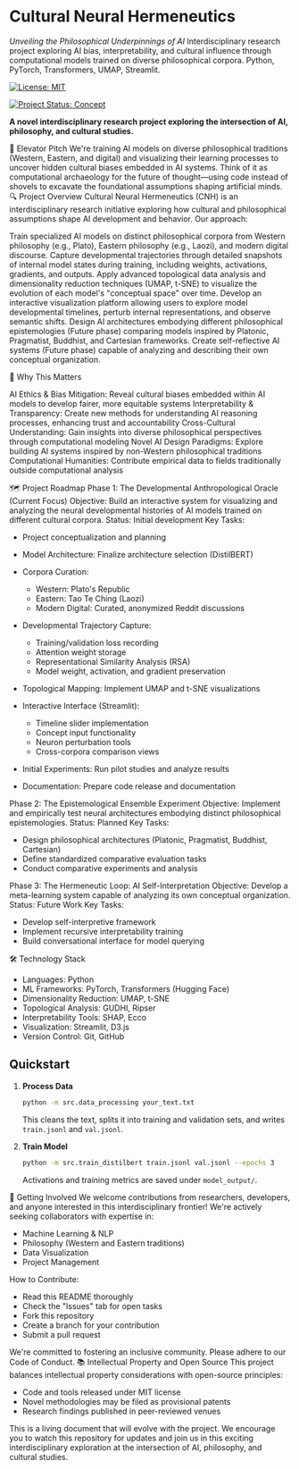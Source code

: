 # Cultural Neural Hermeneutics
_Unveiling the Philosophical Underpinnings of AI_
Interdisciplinary research project exploring AI bias, interpretability, and cultural influence through computational models trained on diverse philosophical corpora. Python, PyTorch, Transformers, UMAP, Streamlit.

[![License: MIT](https://img.shields.io/badge/License-MIT-yellow.svg)](https://opensource.org/licenses/MIT)

[![Project Status: Concept](https://img.shields.io/badge/Project%20Status-Concept-red.svg)](https://github.com/your-username/cultural-neural-hermeneutics)

**A novel interdisciplinary research project exploring the intersection of AI, philosophy, and cultural studies.**

📜 Elevator Pitch
We're training AI models on diverse philosophical traditions (Western, Eastern, and digital) and visualizing their learning processes to uncover hidden cultural biases embedded in AI systems. Think of it as computational archaeology for the future of thought—using code instead of shovels to excavate the foundational assumptions shaping artificial minds.
🔍 Project Overview
Cultural Neural Hermeneutics (CNH) is an interdisciplinary research initiative exploring how cultural and philosophical assumptions shape AI development and behavior. Our approach:

Train specialized AI models on distinct philosophical corpora from Western philosophy (e.g., Plato), Eastern philosophy (e.g., Laozi), and modern digital discourse.
Capture developmental trajectories through detailed snapshots of internal model states during training, including weights, activations, gradients, and outputs.
Apply advanced topological data analysis and dimensionality reduction techniques (UMAP, t-SNE) to visualize the evolution of each model's "conceptual space" over time.
Develop an interactive visualization platform allowing users to explore model developmental timelines, perturb internal representations, and observe semantic shifts.
Design AI architectures embodying different philosophical epistemologies (Future phase) comparing models inspired by Platonic, Pragmatist, Buddhist, and Cartesian frameworks.
Create self-reflective AI systems (Future phase) capable of analyzing and describing their own conceptual organization.

🌟 Why This Matters

AI Ethics & Bias Mitigation: Reveal cultural biases embedded within AI models to develop fairer, more equitable systems
Interpretability & Transparency: Create new methods for understanding AI reasoning processes, enhancing trust and accountability
Cross-Cultural Understanding: Gain insights into diverse philosophical perspectives through computational modeling
Novel AI Design Paradigms: Explore building AI systems inspired by non-Western philosophical traditions
Computational Humanities: Contribute empirical data to fields traditionally outside computational analysis

🗺️ Project Roadmap
Phase 1: The Developmental Anthropological Oracle (Current Focus)
Objective: Build an interactive system for visualizing and analyzing the neural developmental histories of AI models trained on different cultural corpora.
Status: Initial development
Key Tasks:

- Project conceptualization and planning
- Model Architecture: Finalize architecture selection (DistilBERT)
- Corpora Curation:

  - Western: Plato's Republic
  - Eastern: Tao Te Ching (Laozi)
  - Modern Digital: Curated, anonymized Reddit discussions


- Developmental Trajectory Capture:

  - Training/validation loss recording
  - Attention weight storage
  - Representational Similarity Analysis (RSA)
  - Model weight, activation, and gradient preservation


- Topological Mapping: Implement UMAP and t-SNE visualizations
- Interactive Interface (Streamlit):

  - Timeline slider implementation
  - Concept input functionality
  - Neuron perturbation tools
  - Cross-corpora comparison views


- Initial Experiments: Run pilot studies and analyze results
- Documentation: Prepare code release and documentation

Phase 2: The Epistemological Ensemble Experiment
Objective: Implement and empirically test neural architectures embodying distinct philosophical epistemologies.
Status: Planned
Key Tasks:

- Design philosophical architectures (Platonic, Pragmatist, Buddhist, Cartesian)
- Define standardized comparative evaluation tasks
- Conduct comparative experiments and analysis

Phase 3: The Hermeneutic Loop: AI Self-Interpretation
Objective: Develop a meta-learning system capable of analyzing its own conceptual organization.
Status: Future Work
Key Tasks:

- Develop self-interpretive framework
- Implement recursive interpretability training
- Build conversational interface for model querying

🛠️ Technology Stack

- Languages: Python
- ML Frameworks: PyTorch, Transformers (Hugging Face)
- Dimensionality Reduction: UMAP, t-SNE
- Topological Analysis: GUDHI, Ripser
- Interpretability Tools: SHAP, Ecco
- Visualization: Streamlit, D3.js
- Version Control: Git, GitHub

## Quickstart

1. **Process Data**
   ```bash
   python -m src.data_processing your_text.txt
   ```
   This cleans the text, splits it into training and validation sets, and writes `train.jsonl` and `val.jsonl`.

2. **Train Model**
   ```bash
   python -m src.train_distilbert train.jsonl val.jsonl --epochs 3
   ```
   Activations and training metrics are saved under `model_output/`.

🤝 Getting Involved
We welcome contributions from researchers, developers, and anyone interested in this interdisciplinary frontier! We're actively seeking collaborators with expertise in:

- Machine Learning & NLP
- Philosophy (Western and Eastern traditions)
- Data Visualization
- Project Management

How to Contribute:

- Read this README thoroughly
- Check the "Issues" tab for open tasks
- Fork this repository
- Create a branch for your contribution
- Submit a pull request

We're committed to fostering an inclusive community. Please adhere to our Code of Conduct.
📚 Intellectual Property and Open Source
This project balances intellectual property considerations with open-source principles:

- Code and tools released under MIT license
- Novel methodologies may be filed as provisional patents
- Research findings published in peer-reviewed venues


This is a living document that will evolve with the project. We encourage you to watch this repository for updates and join us in this exciting interdisciplinary exploration at the intersection of AI, philosophy, and cultural studies.
